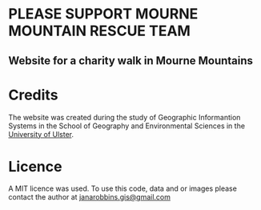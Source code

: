 
#  PLEASE SUPPORT MOURNE MOUNTAIN RESCUE TEAM


## **Website for a charity walk in Mourne Mountains**

# Credits

The website was created during the study of Geographic Informantion Systems in the School of Geography and Environmental Sciences in the [University of Ulster](https://www.ulster.ac.uk/courses/202324/geographic-information-systems-30225).  


# Licence

A MIT licence was used. To use this code, data and or images please contact the author at janarobbins.gis@gmail.com 